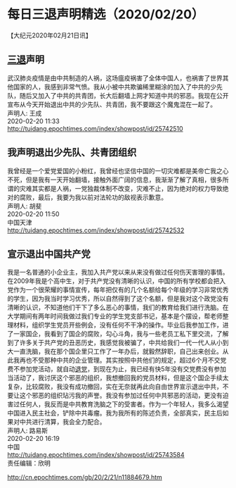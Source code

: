 # 每日三退声明精选（2020/02/20）
  
  
【大纪元2020年02月21日讯】  
## <a href="http://cn.epochtimes.com/gb/tag/%E4%B8%89%E9%80%80.html">三退</a>声明  
武汉肺炎疫情是由中共制造的人祸，这场瘟疫祸害了全体中国人，也祸害了世界其他国家的人，我感到非常气愤。我从小被中共欺骗稀里糊涂的加入了中共的少先队，随后又加入了中共的共青团，长大后翻墙上网才知道中共的邪恶。我现在公开宣布从今天开始退出中共的少先队、共青团，我不要跟这个魔鬼混在一起了。  
声明人: 王成  
2020-02-20 11:33  
http://tuidang.epochtimes.com/index/showpost/id/25742510  
## 我声明退出少先队、共青团组织  
我曾经是一个爱党爱国的小粉红，我曾经也坚信中国的一切灾难都是美帝亡我之心不死，但是我有一天开始翻墙，接触外面广阔的信息，我渐渐了解了真相，很多所谓的灾难其实都是人祸，一党独裁体制不改变，灾难不止，因为绝对的权力导致绝对的腐败，最后，我要为我以前对法轮功的敌视表示歉意。  
声明人: 胡斐  
2020-02-20 11:50  
中国天津  
http://tuidang.epochtimes.com/index/showpost/id/25742532  
## 宣示退出中国共产党  
我是一名普通的小企业主，我加入共产党以来从来没有做过任何伤天害理的事情。在2009年我是个高中生，对于共产党没有清晰的认识，中国的所有学校都会把入党作为一个很荣耀的事情宣传，每年把仅有的几个名额给每个年级的学习非常优秀的学生，因为我当时学习优秀，所以自然得到了这个名额，但是我对这个政党没有清晰的认识，不知道他们干下了多么恶心的事情，我们的教育给我们进行洗脑。在大学期间有两年时间我做过我们专业的学生党支部书记，基本是个摆设，帮老师整理材料，组织学生党员开些例会，没有任何不干净的操作。毕业后我参加工作，进了一家国企，我看到了国企的腐败，勾心斗角，我与一些老员工私下里交流，了解到了许多关于共产党的丑恶历史，我感觉我被骗了，中共给我们一代一代人从小到大一直洗脑，我在那个国企里只工作了一年办后，就毅然辞职，自己出来创业。从此我再也不受那种中共的企业管理。其实按照中共他们的规定，超过6个月不交党费不参加党活动，就自动<a href="http://cn.epochtimes.com/gb/tag/%E9%80%80%E5%85%9A.html">退党</a>，到现在为止，我已经有快5年没有交党费没有参加当活动了，我讨厌这个邪恶的组织，我想撤回我的党员材料，但是这个国企手续太复杂，比较腐败，我没有成功撤回，实在无奈就再此向自由世界宣示退出中共，不要让这个邪恶的组织玷污我的声誉。我没有参加过任何中共邪恶的活动，更没有迫害过任何人，我反而是中共教育洗脑之下的受害者。作为一个年轻人，我多么渴望中国进入民主社会，铲除中共毒瘤。我为我所有的陈述负责，全部真实，民主后如果对中共进行清算，我会全力配合。  
声明人: 路易斯  
2020-02-20 16:19  
中国  
http://tuidang.epochtimes.com/index/showpost/id/25743584  
责任编辑：欣明  
  
  
  
http://cn.epochtimes.com/gb/20/2/21/n11884679.htm

